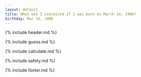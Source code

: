 ```yaml
---
layout: default
title: When was I conceived if I was born on March 14, 1906?
birthday: Mar 14, 1906
---
```


{% include header.md %}

{% include guess.md %}

{% include calculate.md %}

{% include safety.md %}

{% include footer.md %}



